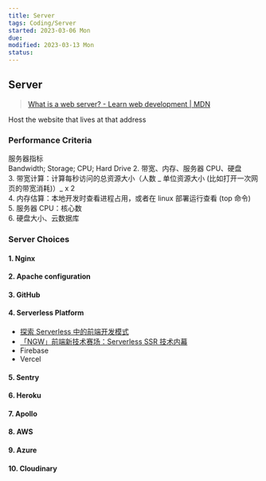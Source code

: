 ```yaml
---
title: Server
tags: Coding/Server     
started: 2023-03-06 Mon
due: 
modified: 2023-03-13 Mon
status: 
---
```

## Server 
>[What is a web server? - Learn web development | MDN](https://developer.mozilla.org/en-US/docs/Learn/Common_questions/What_is_a_web_server)

Host the website that lives at that address
### Performance Criteria
服务器指标  
Bandwidth; Storage; CPU; Hard Drive
2. 带宽、内存、服务器 CPU、硬盘  
3. 带宽计算：计算每秒访问的总资源大小（人数 _ 单位资源大小 (比如打开一次网页的带宽消耗)）_ x 2  
4. 内存估算：本地开发时查看进程占用，或者在 linux 部署运行查看 (top 命令)  
5. 服务器 CPU：核心数  
6. 硬盘大小、云数据库
### Server Choices
#### 1. Nginx
#### 2. Apache configuration
#### 3. GitHub
#### 4. Serverless Platform 
- [探索 Serverless 中的前端开发模式](https://juejin.cn/post/6844903844745330695 "https://juejin.cn/post/6844903844745330695")
- [「NGW」前端新技术赛场：Serverless SSR 技术内幕](https://juejin.cn/post/6844903998009393160?utm_source=gold_browser_extension "https://juejin.cn/post/6844903998009393160?utm_source=gold_browser_extension")
- Firebase
- Vercel
#### 5. Sentry
#### 6. Heroku
#### 7. Apollo
#### 8. AWS
#### 9. Azure
#### 10. Cloudinary